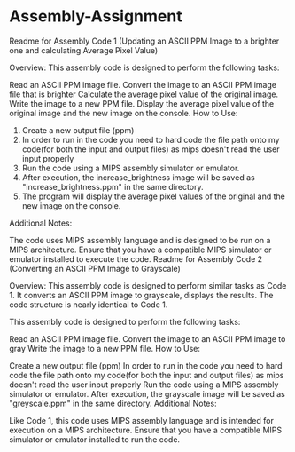 # Assembly-Assignment
Readme for Assembly Code 1 (Updating an ASCII PPM Image to a brighter one and calculating Average Pixel Value)

Overview:
This assembly code is designed to perform the following tasks:

Read an ASCII PPM image file.
Convert the image to an ASCII PPM image file that is brighter
Calculate the average pixel value of the original image.
Write the image to a new PPM file.
Display the average pixel value of the original image and the new image on the console.
How to Use:
1. Create a new output file (ppm)
2. In order to run in the code you need to hard code the file path onto my code(for both the input and output files) as mips doesn't read the user input properly
3. Run the code using a MIPS assembly simulator or emulator.
4. After execution, the increase_brightness image will be saved as "increase_brightness.ppm" in the same directory.
5. The program will display the average pixel values of the original and the new image on the console.

Additional Notes:

The code uses MIPS assembly language and is designed to be run on a MIPS architecture.
Ensure that you have a compatible MIPS simulator or emulator installed to execute the code.
Readme for Assembly Code 2 (Converting an ASCII PPM Image to Grayscale)

Overview:
This assembly code is designed to perform similar tasks as Code 1. It converts an ASCII PPM image to grayscale, displays the results. The code structure is nearly identical to Code 1.

This assembly code is designed to perform the following tasks:

Read an ASCII PPM image file.
Convert the image to an ASCII PPM image to gray
Write the image to a new PPM file.
How to Use:

Create a new output file (ppm)
In order to run in the code you need to hard code the file path onto my code(for both the input and output files) as mips doesn't read the user input properly
Run the code using a MIPS assembly simulator or emulator.
After execution, the grayscale image will be saved as "greyscale.ppm" in the same directory.
Additional Notes:

Like Code 1, this code uses MIPS assembly language and is intended for execution on a MIPS architecture.
Ensure that you have a compatible MIPS simulator or emulator installed to run the code.

